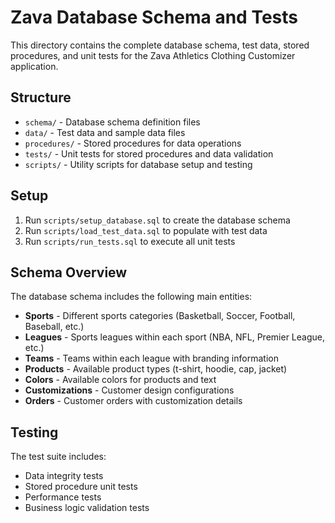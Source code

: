 # Zava Database Schema and Tests

This directory contains the complete database schema, test data, stored procedures, and unit tests for the Zava Athletics Clothing Customizer application.

## Structure

- `schema/` - Database schema definition files
- `data/` - Test data and sample data files
- `procedures/` - Stored procedures for data operations
- `tests/` - Unit tests for stored procedures and data validation
- `scripts/` - Utility scripts for database setup and testing

## Setup

1. Run `scripts/setup_database.sql` to create the database schema
2. Run `scripts/load_test_data.sql` to populate with test data
3. Run `scripts/run_tests.sql` to execute all unit tests

## Schema Overview

The database schema includes the following main entities:

- **Sports** - Different sports categories (Basketball, Soccer, Football, Baseball, etc.)
- **Leagues** - Sports leagues within each sport (NBA, NFL, Premier League, etc.)
- **Teams** - Teams within each league with branding information
- **Products** - Available product types (t-shirt, hoodie, cap, jacket)
- **Colors** - Available colors for products and text
- **Customizations** - Customer design configurations
- **Orders** - Customer orders with customization details

## Testing

The test suite includes:
- Data integrity tests
- Stored procedure unit tests
- Performance tests
- Business logic validation tests